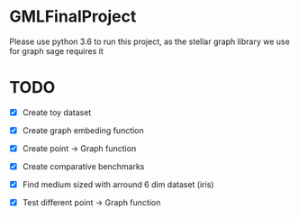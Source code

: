 # GMLFinalProject

Please use python 3.6 to run this project, as the stellar graph library we use for graph sage requires it















# TODO

- [X] Create toy dataset
- [X] Create graph embeding function
- [X] Create point -> Graph function
- [X] Create comparative benchmarks
- [X] Find medium sized with arround 6 dim dataset (iris)
- [X] Test different point -> Graph function

